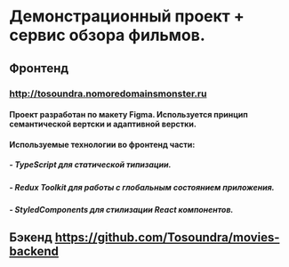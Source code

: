 # Демонстрационный проект + сервис обзора фильмов.
## Фронтенд 
### http://tosoundra.nomoredomainsmonster.ru

#### Проект разработан по макету Figma. Используется принцип семантической вертски и адаптивной верстки.
#### Используемые технологии во фронтенд части:
##### - TypeScript для статической типизации.
##### - Redux Toolkit для работы с глобальным состоянием приложения.
##### - StyledComponents для стилизации React компонентов.

## Бэкенд https://github.com/Tosoundra/movies-backend

